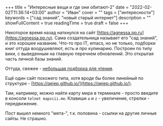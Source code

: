 +++
title = "Интересные вещи и где они обитают-2"
date = "2022-02-02T11:36:14+03:00"
author = "Иван"
cover = ""
tags = ["интересности"]
keywords = ["сад знаний", "новый старый интернет"]
description = ""
showFullContent = true
readingTime = true
draft = false
+++

Некоторое время назад наткнулся на сайт [https://agnessa.pp.ru](https://agnessa.pp.ru). Сама создательница называет его "сад знаний", и это хорошее название. Что-то про IT, emacs, но не только, подборки книг оттуда воодушевляют, есть и про кулинарию. Построен по типу вики, с выведенным на главную перечнем обновлений. Это открытая часть личной базы знаний.

Оттуда, свежее - [небольшая подборка для чтения](https://qejep.github.io/readinglist.html).

Ещё один сайт похожего типа, хотя вроде бы более линейный по структуре - [https://qejep.github.io/](https://qejep.github.io/).

Там, например, можно найти карту мира в терминале - просто введите в консоли `telnet mapscii.me`. Клавиши `a` и `z` - увеличение, стрелки - передвижение. 

Пост вышел немного "мета-", т.к. половина - ссылки на другие личные сайты. Не страшно.